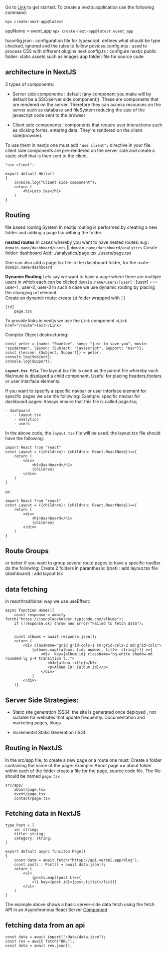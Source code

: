 Go to [Link](https://nextjs.org/docs/app/getting-started/installation) to get started.
To create a nextjs application use the following command:
```
npx create-next-app@latest 
```

appName = event_app
``npx create-next-app@latest event_app``


tsconfig.json : configuration file for typescript, defines what should be type checked, ignored and the rules to follow
postcss.config.mjs : used to process CSS with different plugins
next.config.ts : configure nextjs
public folder: static assets such as images 
app folder: file for source code 


## architecture in NextJS
2 types of components:
- Server side components : default (any component you make will by default be a SSC(server side component)).  These are components that are rendered on the server. Therefore they can access resources on the server such as database and fileSystem reducing the size of the javascript code sent to the browser 

- Client side components : components that require user interactions such as clicking forms, entering data. They're rendered on the client side(browser).    

To use them in nextjs one must add ``"use client";`` directive in your file. client side components are pre-rendered on the server side and create a static shell that is then sent to the client. 

```
"use client";

export default Hello()
{
    console.log("Client side component");
    return (
        <h1>Lets See</h1>
    )
}
```


## Routing
file based routing System
In nextjs routing is performed by creating a new folder and adding a page.tsx withing the folder. 

**nested routes**
In cases whereby you want to have nested routes: 
e.g :      ``domain.name/dashboard/users``  ||   ``domain.name/darshboard/analytics``
Create folder: 
dashboard
Add: 
./analystics/page.tsx
./users/page.tsx

One can also add a page.tsx file in the dashboard folder, for the route: ``domain.name/dashboard``

**Dynamic Routing**
Lets say we want to have a page where there are mutliple users in which each can be clicked
``domain.name/users/[user]`` : [user] === user-1 , user-2, user-3
In such a case we use dynamic routing by placing the changing url element.  
Create an dynamic route:
create ``id`` folder wrapped with ``[]``

```
[id]
    page.tsx
```

To provide links in nextjs we use the ``Link`` component
``<Link href="/route">Text</Link>``

Complex Object destructuring:
```
const peter = {name: "Swaelee", song: "just to save you", movie: "spiderman", lesson: {Subject: "javascript", Support: "nav"}};
const {lesson: {Subject, Support}} = peter;
console.log(Subject);
console.log(Support);
```

**``Layout.tsx file``**
The layout.tsx file is used as the parent file whereby each file/route is displayed a child component. Useful for placing headers,footers or user interface elements.

If you want to specify a specific navbar or user interface element for specific pages we use the following:
Example: specific navbar for dashboard pages:
Always ensure that this file is called page.tsx;

```
- dashboard
    - layout.tsx
    - analytics
    - users
```
In the above code, the ``layout.tsx`` file will be used.
the layout.tsx file should have the following:
```
import React from "react"
const Layout = ({children}: {children: React.ReactNode})=>{
    return (
        <div>
            <h1>Dashboard</h1>
            {children}
        </div>
    )
}
```
or:
```
import React from "react"
const Layout = ({children}: {children: React.ReactNode})=>{
    return (
        <div>
            <h1>Dashboard</h1>
            {children}
        </div>
    )
}
```
## Route Groups
or better if you want to group several route pages to have a specific navBar do the following: 
Create 2 folders in paranthesis:
(root) : add layout.tsx file
(dashboard) : add layout.tsx

## data fetching
in react/traditional way we use useEffect:

```
async function Home(){
    const response = awaity fetch("https://jsonplaceholder.typicode.com/albums");
    if (!response.ok) throw new Error("Failed to fetch data");


    const albums = await response.json();
    return (
        <div className="grid grid-cols-1 sm:grid-cols-2 md:grid-cols">
            {albums.map((album: {id: number, title: string}))} =>{
                <div  key={album.id} className="bg-white shadow-md rounded-lg p-4 transition t..">
                   <h3>{album.title}</h3>
                   <p>Album ID: {album.id}</p>
                </div>
            }
        </div>
    )}

```

## Server Side Strategies:
- Static site generation (SSG): the site is generated once deployed
, not suitable for websites that update frequently. Documentation and marketing pages, blogs

- Incremental Static Generation (ISG):

 
## Routing in NextJS
In the src/app file, to create a new page or a route one must:
Create a folder containing the name of the page:
Example: About page == about folder
within each of the folder create a file for the page, source code file. The file should be named ``page.tsx``
```
src/app/
	about/page.tsx
	event/page.tsx
	contact/page.tsx
```


## Fetching data in NextJS
```
type Post = [
	id: string;
	title: string;
	category: string;
]

export default async funciton Page()
{
	const data = await fetch("httsp://api.vercel.app/blog");
	const posts : Post[] = await data.json();
	return (
		<ul>
			{posts.map((post L)=>{
			<li key={post.id}>{post.title{</li>})}
		</ul>
	)
}
```

The example above shows a basic server-side data fetch using the fetch API in an Asynchronous  React Server [Component](https://nextjs.org/docs/app/building-your-application/data-fetching/fetching)
## fetching data from an api
```
const data = await import("/data/data.json");
const res = await fetch("URL");
const data = await res.json();
```

